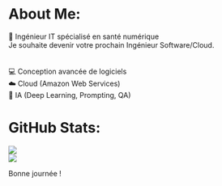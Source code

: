 # About Me:
🎯 Ingénieur IT spécialisé en santé numérique<br>Je souhaite devenir votre prochain Ingénieur Software/Cloud.<br><br><br>💻 Conception avancée de logiciels<br>☁️ Cloud (Amazon Web Services)<br>🤖 IA (Deep Learning, Prompting, QA)

# GitHub Stats:
![](https://nirzak-streak-stats.vercel.app/?user=Jagaesh&theme=dark&hide_border=false)<br/>
![](https://github-readme-stats.vercel.app/api/top-langs/?username=Jagaesh&theme=dark&hide_border=false&include_all_commits=false&count_private=false&layout=compact)


Bonne journée !
